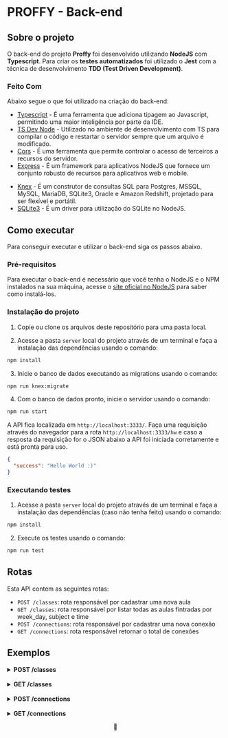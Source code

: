 # PROFFY - Back-end

## Sobre o projeto

O back-end do projeto **Proffy** foi desenvolvido utilizando **NodeJS** com **Typescript**.
Para criar os **testes automatizados** foi utilizado o **Jest** com a técnica de desenvolvimento **TDD (Test Driven Development)**.

### Feito Com

Abaixo segue o que foi utilizado na criação do back-end:

- [Typescript](https://github.com/microsoft/TypeScript) - É uma ferramenta que adiciona tipagem ao Javascript, permitindo uma maior inteligência por parte da IDE.
- [TS Dev Node](https://github.com/whitecolor/ts-node-dev#readme) - Utilizado no ambiente de desenvolvimento com TS para compilar o código e restartar o servidor sempre que um arquivo é modificado.
- [Cors](https://github.com/expressjs/cors) - É uma ferramenta que permite controlar o acesso de terceiros a recursos do servidor.
- [Express](https://github.com/expressjs/express) - É um framework para aplicativos NodeJS que fornece um conjunto robusto de recursos para aplicativos web e mobile.
<!-- - [Multer](https://github.com/expressjs/multer#readme) - É um middleware utilizado para upload de arquivos. -->
- [Knex](https://github.com/knex/knex) - É um construtor de consultas SQL para Postgres, MSSQL, MySQL, MariaDB, SQLite3, Oracle e Amazon Redshift, projetado para ser flexível e portátil.
- [SQLite3](https://github.com/mapbox/node-sqlite3) - É um driver para utilização do SQLite no NodeJS.
<!-- - [Celebrate](https://github.com/arb/celebrate) - É um middleware que utiliza o [Joi](https://github.com/sideway/joi) para validação de requisições. -->

## Como executar

Para conseguir executar e utilizar o back-end siga os passos abaixo.

### Pré-requisitos

Para executar o back-end é necessário que você tenha o NodeJS e o NPM instalados na sua máquina, acesse o [site oficial no NodeJS](https://nodejs.org/en/download/) para saber como instalá-los.

### Instalação do projeto

1. Copie ou clone os arquivos deste repositório para uma pasta local.

2. Acesse a pasta `server` local do projeto através de um terminal e faça a instalação das dependências usando o comando:

```sh
npm install
```

3. Inicie o banco de dados executando as migrations usando o comando:

```sh
npm run knex:migrate
```

4. Com o banco de dados pronto, inicie o servidor usando o comando:

```sh
npm run start
```

A API fica localizada em `http://localhost:3333/`. Faça uma requisição através do navegador para a rota `http://localhost:3333/hw` e caso a resposta da requisição for o JSON abaixo a API foi iniciada corretamente e está pronta para uso.

```json
{
  "success": "Hello World :)"
}
```

### Executando testes

1. Acesse a pasta `server` local do projeto através de um terminal e faça a instalação das dependências (caso não tenha feito) usando o comando:

```sh
npm install
```

2. Execute os testes usando o comando:

```sh
npm run test
```

## Rotas

Esta API contem as seguintes rotas:

- `POST /classes`: rota responsável por cadastrar uma nova aula
- `GET /classes`: rota responsável por listar todas as aulas fintradas por week_day, subject e time
- `POST /connections`: rota responsável por cadastrar uma nova conexão
- `GET /connections`: rota responsável retornar o total de conexões

## Exemplos

<details>
<summary><b>POST /classes</b></summary>
<br>
Requisição:

```json
// POST /classes
// Content-Type: application/json
{
  "name": "Gabriel Santos",
  "avatar": "https://www.github.com/gab-santos.png",
  "whatsapp": "16991223344",
  "bio": "Me considero Desenvolvedor Junior e utilizo Javascript/Typescript com ReactJS, React Native e NodeJS. Tenho conhecimento em testes automatizados usando Jest em NodeJS e já utilizei bancos de dados SQL e NoSQL com ênfase em MongoDB. Sei utilizar conteinerização com Docker e tenho um breve conhecimento em CI/CD com o GitLab. Atualmente moro no interior de São Paulo, sou apaixonado por séries de super-heróis e livros de fantasia.",
  "subject": "Matemática",
  "cost": 120,
  "schedule": [
    { "week_day": 1, "from": "8:00", "to": "12:00" },
    { "week_day": 3, "from": "10:00", "to": "13:00" },
    { "week_day": 4, "from": "13:00", "to": "18:00" }
  ]
}
```

Resposta:

```json
// Status: 201 Created
{
  "id": 1,
  "name": "Gabriel Santos",
  "avatar": "https://www.github.com/gab-santos.png",
  "whatsapp": "16991223344",
  "bio": "Me considero Desenvolvedor Junior e utilizo Javascript/Typescript com ReactJS, React Native e NodeJS. Tenho conhecimento em testes automatizados usando Jest em NodeJS e já utilizei bancos de dados SQL e NoSQL com ênfase em MongoDB. Sei utilizar conteinerização com Docker e tenho um breve conhecimento em CI/CD com o GitLab. Atualmente moro no interior de São Paulo, sou apaixonado por séries de super-heróis e livros de fantasia.",
  "subject": "Matemática",
  "cost": 120,
  "schedule": [
    { "week_day": 1, "from": "8:00", "to": "12:00" },
    { "week_day": 3, "from": "10:00", "to": "13:00" },
    { "week_day": 4, "from": "13:00", "to": "18:00" }
  ]
}
```

</details>

<br>
<details>
<summary><b>GET /classes</b></summary>
<br>
Requisição:

```json
// GET /classes?week_day=1&subject=Matemática&time=8:00
```

Resposta:

```json
// Status: 200 OK
[
  {
    "id": 1,
    "name": "Gabriel Santos",
    "avatar": "https://www.github.com/gab-santos.png",
    "whatsapp": "16991223344",
    "bio": "Me considero Desenvolvedor Junior e utilizo Javascript/Typescript com ReactJS, React Native e NodeJS. Tenho conhecimento em testes automatizados usando Jest em NodeJS e já utilizei bancos de dados SQL e NoSQL com ênfase em MongoDB. Sei utilizar conteinerização com Docker e tenho um breve conhecimento em CI/CD com o GitLab. Atualmente moro no interior de São Paulo, sou apaixonado por séries de super-heróis e livros de fantasia.",
    "subject": "Matemática",
    "cost": "120"
  }
]
```

</details>

<br>
<details>
<summary><b>POST /connections</b></summary>
<br>
Requisição:

```json
// POST /connections
// Content-Type: application/json
{
  "user_id": 1
}
```

Resposta:

```json
// Status: 204 No Content
```

</details>

<br>
<details>
<summary><b>GET /connections</b></summary>
<br>
Requisição:

```json
// GET /connections
```

Resposta:

```json
// Status: 200 OK
{
  "total": 1
}
```

</details>

<p align="center">💙</p>

